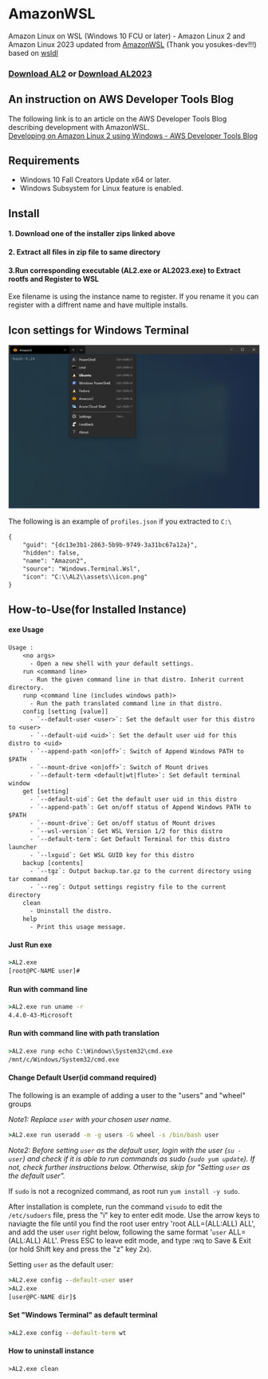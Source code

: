 # AmazonWSL
Amazon Linux on WSL (Windows 10 FCU or later) - Amazon Linux 2 and Amazon Linux 2023 updated from [AmazonWSL](https://github.com/yosukes-dev/AmazonWSL) (Thank you yosukes-dev!!!)
based on [wsldl](https://github.com/yuk7/wsldl)

### [Download AL2](https://github.com/commskywalker/AmazonWSL/blob/main/AL2.zip) or [Download AL2023](https://github.com/commskywalker/AmazonWSL/blob/main/AL2023.zip)

## An instruction on AWS Developer Tools Blog
The following link is to an article on the AWS Developer Tools Blog describing development with AmazonWSL.    
[Developing on Amazon Linux 2 using Windows - AWS Developer Tools Blog](https://aws.amazon.com/jp/blogs/developer/developing-on-amazon-linux-2-using-windows/)

## Requirements
* Windows 10 Fall Creators Update x64 or later. 
* Windows Subsystem for Linux feature is enabled.

## Install
#### 1. Download one of the installer zips linked above

#### 2. Extract all files in zip file to same directory

#### 3.Run corresponding executable (AL2.exe or AL2023.exe) to Extract rootfs and Register to WSL
Exe filename is using the instance name to register.
If you rename it you can register with a diffrent name and have multiple installs.

## Icon settings for Windows Terminal
![terminal-icon](https://raw.githubusercontent.com/commskywalker/AmazonWSL/master/img/terminal-icon.png)

The following is an example of `profiles.json` if you extracted to `C:\`
```
{
    "guid": "{dc13e3b1-2863-5b9b-9749-3a31bc67a12a}",
    "hidden": false,
    "name": "Amazon2",
    "source": "Windows.Terminal.Wsl",
    "icon": "C:\\AL2\\assets\\icon.png"
}
```

## How-to-Use(for Installed Instance)
#### exe Usage
```dos
Usage :
    <no args>
      - Open a new shell with your default settings.
    run <command line>
      - Run the given command line in that distro. Inherit current directory.
    runp <command line (includes windows path)>
      - Run the path translated command line in that distro.
    config [setting [value]]
      - `--default-user <user>`: Set the default user for this distro to <user>
      - `--default-uid <uid>`: Set the default user uid for this distro to <uid>
      - `--append-path <on|off>`: Switch of Append Windows PATH to $PATH
      - `--mount-drive <on|off>`: Switch of Mount drives
      - `--default-term <default|wt|flute>`: Set default terminal window
    get [setting]
      - `--default-uid`: Get the default user uid in this distro
      - `--append-path`: Get on/off status of Append Windows PATH to $PATH
      - `--mount-drive`: Get on/off status of Mount drives
      - `--wsl-version`: Get WSL Version 1/2 for this distro
      - `--default-term`: Get Default Terminal for this distro launcher
      - `--lxguid`: Get WSL GUID key for this distro
    backup [contents]
      - `--tgz`: Output backup.tar.gz to the current directory using tar command
      - `--reg`: Output settings registry file to the current directory
    clean
      - Uninstall the distro.
    help
      - Print this usage message.
```

#### Just Run exe
```cmd
>AL2.exe
[root@PC-NAME user]#
```

#### Run with command line
```cmd
>AL2.exe run uname -r
4.4.0-43-Microsoft
```

#### Run with command line with path translation
```cmd
>AL2.exe runp echo C:\Windows\System32\cmd.exe
/mnt/c/Windows/System32/cmd.exe
```

#### Change Default User(id command required)

The following is an example of adding a user to the "users" and "wheel" groups

_Note1: Replace `user` with your chosen user name._

```cmd
>AL2.exe run useradd -m -g users -G wheel -s /bin/bash user
```
_Note2: Before setting `user` as the default user, login with the user (`su - user`) and check if it is able to run commands as sudo (`sudo yum update`). If not, check further instructions below. Otherwise, skip for "Setting `user` as the default user"._

If `sudo` is not a recognized command, as root run `yum install -y sudo`.

After installation is complete, run the command `visudo` to edit the `/etc/sudoers` file, press the "i" key to enter edit mode.
Use the arrow keys to naviagte the file until you find the root user entry 'root ALL=(ALL:ALL) ALL', and add the user `user` right below, following the same format '`user` ALL=(ALL:ALL) ALL'.
Press ESC to leave edit mode, and type :wq to Save & Exit (or hold Shift key and press the "z" key 2x).

Setting `user` as the default user:
```cmd
>AL2.exe config --default-user user
>AL2.exe
[user@PC-NAME dir]$
```

#### Set "Windows Terminal" as default terminal
```cmd
>AL2.exe config --default-term wt
```

#### How to uninstall instance
```dos
>AL2.exe clean
```
